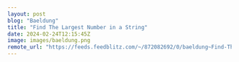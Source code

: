 ```yaml
---
layout: post
blog: "Baeldung"
title: "Find The Largest Number in a String"
date: 2024-02-24T12:15:45Z
image: images/baeldung.png
remote_url: "https://feeds.feedblitz.com/~/872082692/0/baeldung~Find-The-Largest-Number-in-a-String"
---
```


